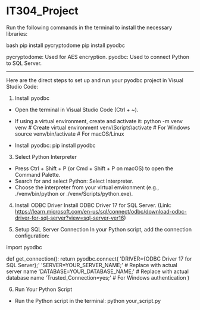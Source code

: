 # IT304_Project

Run the following commands in the terminal to install the necessary libraries:

bash
    pip install pycryptodome
    pip install pyodbc


pycryptodome: Used for AES encryption.
pyodbc: Used to connect Python to SQL Server.

- - - - - - - - - - - - - - - - - - - - - - - - - - - - - - - - - - - - - - - - - - -

Here are the direct steps to set up and run your pyodbc project in Visual Studio Code:

1. Install pyodbc
 - Open the terminal in Visual Studio Code (Ctrl + ~).
 - If using a virtual environment, create and activate it:
      python -m venv venv  # Create virtual environment
      venv\Scripts\activate  # For Windows
      source venv/bin/activate  # For macOS/Linux
   
 - Install pyodbc:
      pip install pyodbc

3. Select Python Interpreter
 -  Press Ctrl + Shift + P (or Cmd + Shift + P on macOS) to open the Command Palette.
 -  Search for and select Python: Select Interpreter.
 -  Choose the interpreter from your virtual environment (e.g., ./venv/bin/python or ./venv/Scripts/python.exe).

4. Install ODBC Driver
  Install ODBC Driver 17 for SQL Server.
 (Link: https://learn.microsoft.com/en-us/sql/connect/odbc/download-odbc-driver-for-sql-server?view=sql-server-ver16)

5. Setup SQL Server Connection
In your Python script, add the connection configuration:

  import pyodbc
  
  def get_connection():
      return pyodbc.connect(
          'DRIVER={ODBC Driver 17 for SQL Server};'
          'SERVER=YOUR_SERVER_NAME;'  # Replace with actual server name
          'DATABASE=YOUR_DATABASE_NAME;'  # Replace with actual database name
          'Trusted_Connection=yes;'  # For Windows authentication
      )
      
6. Run Your Python Script
  - Run the Python script in the terminal:
        python your_script.py
  

